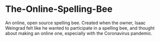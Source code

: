 # The-Online-Spelling-Bee
An online, open source spelling bee. Created when the owner, Isaac Weingrad felt like he wanted to participate in a spelling bee, and thought about making an online one, especially with the Coronavirus pandemic.
